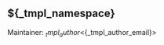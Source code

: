## ${_tmpl_namespace}

<mission statement goes here>

Maintainer: ${_tmpl_author} <${_tmpl_author_email}>
